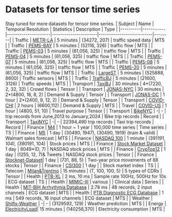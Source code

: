 # Datasets for tensor time series
Stay tuned for more datasets for tensor time series.
| Subject | Name      | Temporal Resolution | Statistics           | Description             | Type   |
|----------|-----------|---------------------|----------------------|--------------------------|--------|
| Traffic  | [METR-LA](https://github.com/liyaguang/DCRNN)   | 5 minutes            | (34272, 207)         | traffic speed data       | MTS |
| Traffic  | [PEMS-BAY](https://zenodo.org/records/5724362)  | 5 minutes            | (52116, 326)         | traffic flow   | MTS |
| Traffic  | [PEMS-03](https://github.com/LibCity/Bigscity-LibCity.git)    | 5 minutes            | (61,056, 325)         | traffic flow          | MTS |
| Traffic  | [PEMS-04](https://github.com/LibCity/Bigscity-LibCity.git)    | 5 minutes            | (61,056, 325)         | traffic flow          | MTS |
| Traffic  | [PEMS-07](https://github.com/LibCity/Bigscity-LibCity.git)    | 5 minutes            | (61,056, 325)         | traffic flow         | MTS |
| Traffic  | [PEMS-08](https://github.com/LibCity/Bigscity-LibCity.git)    | 5 minutes            | (61,056, 325)         | traffic flow           | MTS |
| Traffic  | [PEMS-20](https://drive.google.com/drive/folders/17R3RiKrDaV4nsXb-ADY7l51RRPTUx8vr)    | 5 minutes            | (61,056, 325)         | traffic flow       | MTS |
| Traffic  | [LargeST](https://github.com/liuxu77/LargeST)   | 5 minutes            | (525888, 8600)       | Traffic sensors          | MTS |
| Traffic  | [TrafficBJ](https://github.com/deepkashiwa20/Urban_Concept_Drift) | 5 minutes            | (21600, 3126)        | Traffic speeds           | MTS |
| Transport  | [TaxiBJ](https://github.com/TolicWang/DeepST/tree/master/data/TaxiBJ)    | 30 minutes           | 4*(7220, 2, 32, 32)   | Crowd flows               | Tensor |
| Transport  | [JONAS-NYC](https://github.com/underdoc-wang/EAST-Net/tree/main) | 30 minutes           | 2*(4800, 16, 8, 2)    | Demand & Supply          | Tensor |
| Transport  | [JONAS-DC](https://github.com/underdoc-wang/EAST-Net/tree/main)  | 1 hour               | 2*(2400, 9, 12, 2)    | Demand & Supply          | Tensor |
| Transport  | [COVID-CHI](https://github.com/deepkashiwa20/Urban_Concept_Drift) | 2 hours              | (6600,112)    | Demand & Supply          | MTS |
| Travel  | [COVID-US](https://github.com/underdoc-wang/EAST-Net/tree/main)  | 1 hour               | (4800, 51, 10)        | Travel purpose            | Tensor |
| Transport  | [BikeNYC](https://citibikenyc.com/system-data)   |   -\| -     | trip records from June,2013 to January,2024            | Bike trip records         | Record |
| Transport  | [TaxiNYC](https://www.nyc.gov/site/tlc/about/tlc-trip-record-data.page)   | -\| -           | 22394,490 trip records           | Taxi trip records         | Record |
| Finance  | [M4](https://github.com/Mcompetitions/M4-methods)        | 1 hour ~ 1 year      | 100,000 time series   | Time series               | TS |
| Finance  | [M5](https://www.kaggle.com/competitions/m5-forecasting-accuracy/data)        | 1 day                | (30490, 1947), (30490, 1919) (train & valid) | Walmart sales forecast   | MTS |
| Finance  | [NASDAQ 100](https://cseweb.ucsd.edu/~yaq007/NASDAQ100_stock_data.html)   | 1 minute              | (391*191, 104), (390*191, 104) | Stock prices             | MTS |
| Finance  | [Stock Market Dataset](https://www.kaggle.com/datasets/jacksoncrow/stock-market-dataset/data)     | 1 day                | 8049*(D, 7)           | NASDAQ stock prices       | MTS |
| Finance  | [CrypTop12](https://github.com/am15h/CrypTop12/tree/main/tweet/preprocessed/eth)    | 1 day                | (1255, 12, 7)& Tweets       | NASDAQ stock prices       | Tensor |
| Finance  | [Stocknet-Dataset](https://github.com/yumoxu/stocknet-dataset/tree/master)| 1 day                | (731, 88, 5)          | Two-year price movements of 88 stocks     | Tensor |
| Finance  | [CSI300](https://www.marketwatch.com/investing/index/000300/download-data?countrycode=xx&mod=mw_quote_tab)    | 1 day                |                       | Stock market index        | TS |
| Telecom  | [Milan&Trentino](https://www.nature.com/articles/sdata201555)   | 15 minutes            | (T, 100, 100, 5)      | 5 types of CDRs                      | Tensor |
| Health   | [PTB-XL](https://physionet.org/content/ptb-xl/1.0.3/)       | 2 ms, 10 ms          | Sample rate 100Hz, 500Hz for 10s | ECG dataset               | TS |
| Health   | [MIMIC-III](https://physionet.org/content/mimiciii/1.4/) | various               |                       | Clinical data             | Series |
| Health   | [MIT-BIH Arrhythmia Database](https://www.physionet.org/content/mitdb/1.0.0/) | 2.78 ms               | 48 records, 2 input channels             | ECG dataset               | MTS |
| Health   | [PTB Diagnostic ECG Database](https://www.physionet.org/content/ptbdb/1.0.0/)    | 1 ms                  | 549 records, 16 input channels           | ECG dataset               | MTS |
| Weather  | [Shifts-Weather](https://github.com/Shifts-Project/shifts/tree/main/weather)   |  -\| -   | (3129592, 129)        | Weather prediction        | MTS |
| Energy   | [ElectricityLoad](http://archive.ics.uci.edu/dataset/321/electricityloaddiagrams20112014)| 15 minutes           | (140256,370)         | Electricity consumption   | MTS |
